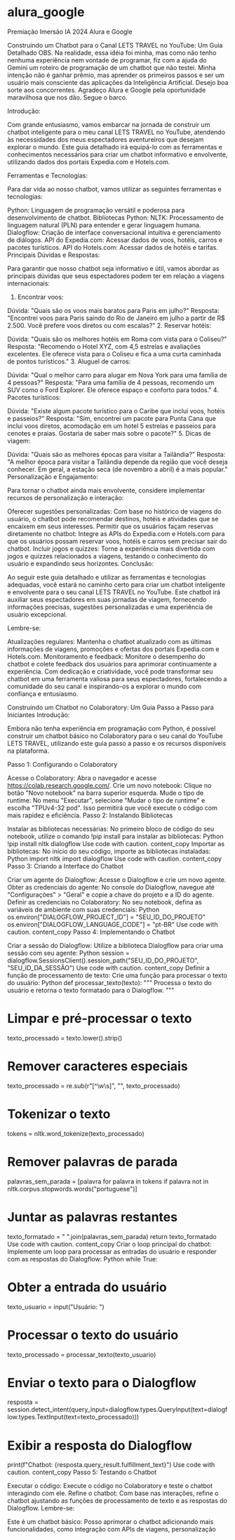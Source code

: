 # alura_google
Premiação Imersão IA 2024 Alura e Google

Construindo um Chatbot para o Canal LETS TRAVEL no YouTube: Um Guia Detalhado
OBS. Na realidade, essa idéia foi minha, mas como não tenho nenhuma experiência nem vontade de programar, fiz com a ajuda do Gemini um roteiro de programação de um chatbot que não testei. Minha intenção não é ganhar prêmio, mas aprender os primeiros passos e ser um usuário mais consciente das aplicações da Inteligência Artificial. Desejo boa sorte aos concorrentes. Agradeço Alura e Google pela oportunidade maravilhosa que nos dão. Segue o barco.

Introdução:

Com grande entusiasmo, vamos embarcar na jornada de construir um chatbot inteligente para o meu canal LETS TRAVEL no YouTube, atendendo às necessidades dos meus espectadores aventureiros que desejam explorar o mundo. Este guia detalhado irá equipá-lo com as ferramentas e conhecimentos necessários para criar um chatbot informativo e envolvente, utilizando dados dos portais Expedia.com e Hotels.com.

Ferramentas e Tecnologias:

Para dar vida ao nosso chatbot, vamos utilizar as seguintes ferramentas e tecnologias:

Python: Linguagem de programação versátil e poderosa para desenvolvimento de chatbot.
Bibliotecas Python:
NLTK: Processamento de linguagem natural (PLN) para entender e gerar linguagem humana.
Dialogflow: Criação de interface conversacional intuitiva e gerenciamento de diálogos.
API do Expedia.com: Acessar dados de voos, hotéis, carros e pacotes turísticos.
API do Hotels.com: Acessar dados de hotéis e tarifas.
Principais Dúvidas e Respostas:

Para garantir que nosso chatbot seja informativo e útil, vamos abordar as principais dúvidas que seus espectadores podem ter em relação a viagens internacionais:

1. Encontrar voos:

Dúvida: "Quais são os voos mais baratos para Paris em julho?"
Resposta: "Encontrei voos para Paris saindo do Rio de Janeiro em julho a partir de R$ 2.500. Você prefere voos diretos ou com escalas?"
2. Reservar hotéis:

Dúvida: "Quais são os melhores hotéis em Roma com vista para o Coliseu?"
Resposta: "Recomendo o Hotel XYZ, com 4,5 estrelas e avaliações excelentes. Ele oferece vista para o Coliseu e fica a uma curta caminhada de pontos turísticos."
3. Aluguel de carros:

Dúvida: "Qual o melhor carro para alugar em Nova York para uma família de 4 pessoas?"
Resposta: "Para uma família de 4 pessoas, recomendo um SUV como o Ford Explorer. Ele oferece espaço e conforto para todos."
4. Pacotes turísticos:

Dúvida: "Existe algum pacote turístico para o Caribe que inclui voos, hotéis e passeios?"
Resposta: "Sim, encontrei um pacote para Punta Cana que inclui voos diretos, acomodação em um hotel 5 estrelas e passeios para cenotes e praias. Gostaria de saber mais sobre o pacote?"
5. Dicas de viagem:

Dúvida: "Quais são as melhores épocas para visitar a Tailândia?"
Resposta: "A melhor época para visitar a Tailândia depende da região que você deseja conhecer. Em geral, a estação seca (de novembro a abril) é a mais popular."
Personalização e Engajamento:

Para tornar o chatbot ainda mais envolvente, considere implementar recursos de personalização e interação:

Oferecer sugestões personalizadas: Com base no histórico de viagens do usuário, o chatbot pode recomendar destinos, hotéis e atividades que se encaixem em seus interesses.
Permitir que os usuários façam reservas diretamente no chatbot: Integre as APIs do Expedia.com e Hotels.com para que os usuários possam reservar voos, hotéis e carros sem precisar sair do chatbot.
Incluir jogos e quizzes: Torne a experiência mais divertida com jogos e quizzes relacionados a viagens, testando o conhecimento do usuário e expandindo seus horizontes.
Conclusão:

Ao seguir este guia detalhado e utilizar as ferramentas e tecnologias adequadas, você estará no caminho certo para criar um chatbot inteligente e envolvente para o seu canal LETS TRAVEL no YouTube. Este chatbot irá auxiliar seus espectadores em suas jornadas de viagem, fornecendo informações precisas, sugestões personalizadas e uma experiência de usuário excepcional.

Lembre-se:

Atualizações regulares: Mantenha o chatbot atualizado com as últimas informações de viagens, promoções e ofertas dos portais Expedia.com e Hotels.com.
Monitoramento e feedback: Monitore o desempenho do chatbot e colete feedback dos usuários para aprimorar continuamente a experiência.
Com dedicação e criatividade, você pode transformar seu chatbot em uma ferramenta valiosa para seus espectadores, fortalecendo a comunidade do seu canal e inspirando-os a explorar o mundo com confiança e entusiasmo.

Construindo um Chatbot no Colaboratory: Um Guia Passo a Passo para Iniciantes
Introdução:

Embora não tenha experiência em programação com Python, é possível construir um chatbot básico no Colaboratory para o seu canal do YouTube LETS TRAVEL, utilizando este guia passo a passo e os recursos disponíveis na plataforma.

Passo 1: Configurando o Colaboratory

Acesse o Colaboratory: Abra o navegador e acesse https://colab.research.google.com/.
Crie um novo notebook: Clique no botão "Novo notebook" na barra superior esquerda.
Mude o tipo de runtime: No menu "Executar", selecione "Mudar o tipo de runtime" e escolha "TPUv4-32 pod". Isso permitirá que você execute o código com mais rapidez e eficiência.
Passo 2: Instalando Bibliotecas

Instalar as bibliotecas necessárias: No primeiro bloco de código do seu notebook, utilize o comando !pip install para instalar as bibliotecas:
Python
!pip install nltk dialogflow
Use code with caution.
content_copy
Importar as bibliotecas: No início do seu código, importe as bibliotecas instaladas:
Python
import nltk
import dialogflow
Use code with caution.
content_copy
Passo 3: Criando a Interface do Chatbot

Criar um agente do Dialogflow: Acesse o Dialogflow e crie um novo agente.
Obter as credenciais do agente: No console do Dialogflow, navegue até "Configurações" > "Geral" e copie a chave do projeto e a ID do agente.
Definir as credenciais no Colaboratory: No seu notebook, defina as variáveis ​​de ambiente com suas credenciais:
Python
os.environ["DIALOGFLOW_PROJECT_ID"] = "SEU_ID_DO_PROJETO"
os.environ["DIALOGFLOW_LANGUAGE_CODE"] = "pt-BR"
Use code with caution.
content_copy
Passo 4: Implementando o Chatbot

Criar a sessão do Dialogflow: Utilize a biblioteca Dialogflow para criar uma sessão com seu agente:
Python
session = dialogflow.SessionsClient().session_path("SEU_ID_DO_PROJETO", "SEU_ID_DA_SESSÃO")
Use code with caution.
content_copy
Definir a função de processamento de texto: Crie uma função para processar o texto do usuário:
Python
def processar_texto(texto):
  """
  Processa o texto do usuário e retorna o texto formatado para o Dialogflow.
  """
  # Limpar e pré-processar o texto
  texto_processado = texto.lower().strip()
  # Remover caracteres especiais
  texto_processado = re.sub(r"[^\w\s]", "", texto_processado)
  # Tokenizar o texto
  tokens = nltk.word_tokenize(texto_processado)
  # Remover palavras de parada
  palavras_sem_parada = [palavra for palavra in tokens if palavra not in nltk.corpus.stopwords.words("portuguese")]
  # Juntar as palavras restantes
  texto_formatado = " ".join(palavras_sem_parada)
  return texto_formatado
Use code with caution.
content_copy
Criar o loop principal do chatbot: Implemente um loop para processar as entradas do usuário e responder com as respostas do Dialogflow:
Python
while True:
  # Obter a entrada do usuário
  texto_usuario = input("Usuário: ")
  # Processar o texto do usuário
  texto_processado = processar_texto(texto_usuario)
  # Enviar o texto para o Dialogflow
  resposta = session.detect_intent(query_input=dialogflow.types.QueryInput(text=dialogflow.types.TextInput(text=texto_processado)))
  # Exibir a resposta do Dialogflow
  print(f"Chatbot: {resposta.query_result.fulfillment_text}")
Use code with caution.
content_copy
Passo 5: Testando o Chatbot

Executar o código: Execute o código no Colaboratory e teste o chatbot interagindo com ele.
Refine o chatbot: Com base nas interações, refine o chatbot ajustando as funções de processamento de texto e as respostas do Dialogflow.
Lembre-se:

Este é um chatbot básico: Posso aprimorar o chatbot adicionando mais funcionalidades, como integração com APIs de viagens, personalização





